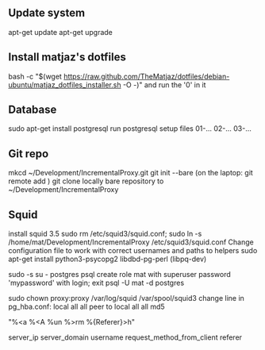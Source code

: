 ## Update system
apt-get update
apt-get upgrade

## Install matjaz's dotfiles
bash -c "$(wget https://raw.github.com/TheMatjaz/dotfiles/debian-ubuntu/matjaz_dotfiles_installer.sh -O -)"
and run the '0' in it

## Database
sudo apt-get install postgresql
run postgresql setup files 01-... 02-... 03-...

## Git repo
mkcd ~/Development/IncrementalProxy.git
git init --bare
(on the laptop: git remote add )
git clone locally bare repository to ~/Development/IncrementalProxy

## Squid
install squid 3.5
sudo rm /etc/squid3/squid.conf; sudo ln -s /home/mat/Development/IncrementalProxy /etc/squid3/squid.conf
Change configuration file to work with correct usernames and paths to helpers
sudo apt-get install python3-psycopg2 libdbd-pg-perl (libpq-dev)

sudo -s
su - postgres
psql
create role mat with superuser password 'mypassword' with login;
exit
psql -U mat -d postgres

sudo chown proxy:proxy /var/log/squid /var/spool/squid3
change line in pg_hba.conf: 
   local   all             all                                     peer
to
   local   all             all                                     md5



"%<a %<A %un %>rm %{Referer}>h"

server_ip server_domain username request_method_from_client referer
